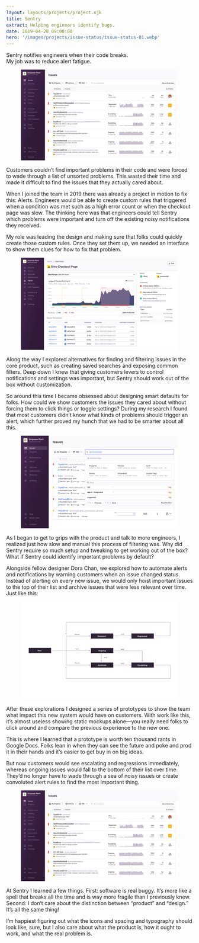 ```yaml
---
layout: layouts/projects/project.njk
title: Sentry
extract: Helping engineers identify bugs.
date: 2019-04-28 09:00:00
hero: '/images/projects/issue-status/issue-status-01.webp'
---
```


<p class="intro text-center">Sentry notifies engineers when their code breaks. <br/>My job was to reduce alert fatigue.</p>

<figure class="project-img">
  <img src="/images/projects/issue-status/issue-status-01.webp">
</figure>

<p class="intro">Customers couldn’t find important problems in their code and were forced to wade through a list of unsorted problems. This wasted their time and made it difficult to find the issues that they actually cared about.</p>

When I joined the team in 2019 there was already a project in motion to fix this: Alerts. Engineers would be able to create custom rules that triggered when a condition was met such as a high error count or when the checkout page was slow. The thinking here was that engineers could tell Sentry which problems were important and turn off the existing noisy notifications they received.

My role was leading the design and making sure that folks could quickly create those custom rules. Once they set them up, we needed an interface to show them clues for how to fix that problem.

<figure class="project-img">
  <img src="/images/projects/alerts/alerts-02.webp">
</figure>

Along the way I explored alternatives for finding and filtering issues in the core product, such as creating saved searches and exposing common filters. Deep down I knew that giving customers levers to control notifications and settings was important, but Sentry should work out of the box without customization.

So around this time I became obsessed about designing smart defaults for folks. How could we show customers the issues they cared about without forcing them to click things or toggle settings? During my research I found that most customers didn’t know what kinds of problems should trigger an alert, which further proved my hunch that we had to be smarter about all this.

<figure class="project-img">
  <img src="/images/projects/search-concepts/search-concepts-01.webp">
    <!-- <figcaption>Figure 3. Showing the most common keys when search is selected.</figcaption> -->
</figure>

As I began to get to grips with the product and talk to more engineers, I realized just how slow and manual this process of filtering was. Why did Sentry require so much setup and tweaking to get working out of the box? What if Sentry could identify important problems by default?

Alongside fellow designer Dora Chan, we explored how to automate alerts and notifications by warning customers when an issue changed status. Instead of alerting on every new issue, we would only hoist important issues to the top of their list and archive issues that were less relevant over time. Just like this:

<figure class="project-img">
  <img src="/images/projects/issue-status/issue-status-02.svg">
</figure>

After these explorations I designed a series of prototypes to show the team what impact this new system would have on customers. With work like this, it’s almost useless showing static mockups alone—you really need folks to click around and compare the previous experience to the new one.

This is where I learned that a prototype is worth ten thousand rants in Google Docs. Folks lean in when they can see the future and poke and prod it in their hands and it’s easier to get buy in on big ideas.

But now customers would see escalating and regressions immediately, whereas ongoing issues would fall to the bottom of their list over time. They’d no longer have to wade through a sea of noisy issues or create convoluted alert rules to find the most important thing.

<figure class="project-img">
  <img src="/images/projects/issue-status/issue-status-01.webp">
</figure>

At Sentry I learned a few things. First: software is real buggy. It’s more like a spell that breaks all the time and is way more fragile than I previously knew. Second: I don’t care about the distinction between “product” and “design.” It’s all the same thing!

I’m happiest figuring out what the icons and spacing and typography should look like, sure, but I also care about what the product is, how it ought to work, and what the real problem is.
